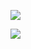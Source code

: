 ![](https://github-readme-stats.vercel.app/api?username=juanmard&show_icons=true)

![](https://github-readme-stats.vercel.app/api/top-langs/?username=juanmard&layout=compact)
<!--
**juanmard/juanmard** is a ✨ _special_ ✨ repository because its `README.md` (this file) appears on your GitHub profile.

https://github-readme-stats.vercel.app/api?username=juanmard&show_icons=true


Here are some ideas to get you started:

- 🔭 I’m currently working on ...
- 🌱 I’m currently learning ...
- 👯 I’m looking to collaborate on ...
- 🤔 I’m looking for help with ...
- 💬 Ask me about ...
- 📫 How to reach me: ...
- 😄 Pronouns: ...
- ⚡ Fun fact: ...
-->
